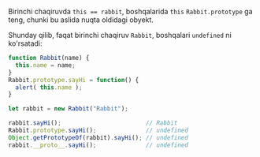 
Birinchi chaqiruvda `this == rabbit`, boshqalarida `this` `Rabbit.prototype` ga teng, chunki bu aslida nuqta oldidagi obyekt.

Shunday qilib, faqat birinchi chaqiruv `Rabbit`, boshqalari `undefined` ni ko'rsatadi:

```js run
function Rabbit(name) {
  this.name = name;
}
Rabbit.prototype.sayHi = function() {
  alert( this.name );
}

let rabbit = new Rabbit("Rabbit");

rabbit.sayHi();                        // Rabbit
Rabbit.prototype.sayHi();              // undefined
Object.getPrototypeOf(rabbit).sayHi(); // undefined
rabbit.__proto__.sayHi();              // undefined
```
